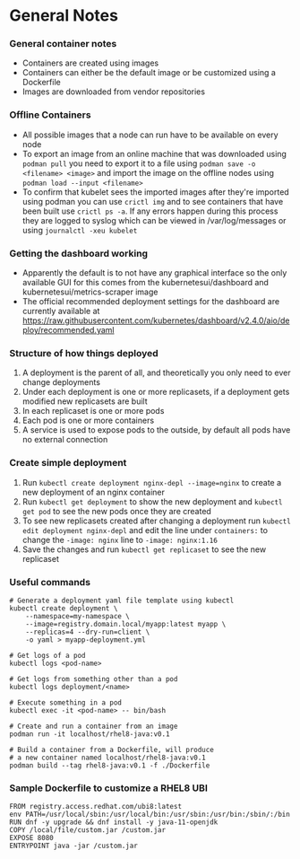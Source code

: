 # General Notes

### General container notes
* Containers are created using images
* Containers can either be the default image or be customized using a Dockerfile
* Images are downloaded from vendor repositories

### Offline Containers
* All possible images that a node can run have to be available on every node
* To export an image from an online machine that was downloaded using ```podman pull```
you need to export it to a file using ```podman save -o <filename> <image>``` and
import the image on the offline nodes using ```podman load --input <filename>```
* To confirm that kubelet sees the imported images after they're imported using podman 
you can use ```crictl img``` and to see containers that have been built use
```crictl ps -a```. If any errors happen during this process they are logged to 
syslog which can be viewed in /var/log/messages or using ```journalctl -xeu kubelet```

### Getting the dashboard working
* Apparently the default is to not have any graphical interface so the only available
GUI for this comes from the kubernetesui/dashboard and kubernetesui/metrics-scraper image
* The official recommended deployment settings for the dashboard are currently available at
https://raw.githubusercontent.com/kubernetes/dashboard/v2.4.0/aio/deploy/recommended.yaml

### Structure of how things deployed
1. A deployment is the parent of all, and theoretically you only need to ever change deployments
2. Under each deployment is one or more replicasets, if a deployment gets modified new replicasets
are built
3. In each replicaset is one or more pods
4. Each pod is one or more containers
5. A service is used to expose pods to the outside, by default all pods have no external connection

### Create simple deployment
1. Run ```kubectl create deployment nginx-depl --image=nginx``` to 
create a new deployment of an nginx container
2. Run ```kubectl get deployment``` to show the new deployment 
and ```kubectl get pod``` to see the new pods once they are created
3. To see new replicasets created after changing a deployment run 
```kubectl edit deployment nginx-depl``` and edit the line under ```containers:```
to change the ```-image: nginx``` line to ```-image: nginx:1.16```
4. Save the changes and run ```kubectl get replicaset``` to see the new replicaset

### Useful commands
```
# Generate a deployment yaml file template using kubectl
kubectl create deployment \
	--namespace=my-namespace \
	--image=registry.domain.local/myapp:latest myapp \
	--replicas=4 --dry-run=client \
	-o yaml > myapp-deployment.yml

# Get logs of a pod
kubectl logs <pod-name> 

# Get logs from something other than a pod
kubectl logs deployment/<name>

# Execute something in a pod
kubectl exec -it <pod-name> -- bin/bash 

# Create and run a container from an image
podman run -it localhost/rhel8-java:v0.1

# Build a container from a Dockerfile, will produce 
# a new container named localhost/rhel8-java:v0.1
podman build --tag rhel8-java:v0.1 -f ./Dockerfile
```


### Sample Dockerfile to customize a RHEL8 UBI
```
FROM registry.access.redhat.com/ubi8:latest
env PATH=/usr/local/sbin:/usr/local/bin:/usr/sbin:/usr/bin:/sbin/:/bin
RUN dnf -y upgrade && dnf install -y java-11-openjdk
COPY /local/file/custom.jar /custom.jar
EXPOSE 8080
ENTRYPOINT java -jar /custom.jar
```
